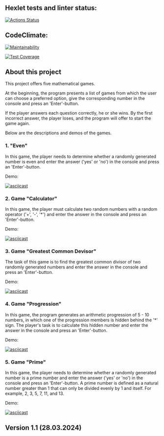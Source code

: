 ## Hexlet tests and linter status:
[![Actions Status](https://github.com/ElenaSolovyeva/java-project-lvl1/actions/workflows/hexlet-check.yml/badge.svg)](https://github.com/ElenaSolovyeva/java-project-lvl1/actions)

## CodeClimate:
[![Maintainability](https://api.codeclimate.com/v1/badges/51e08337c558b0172c7b/maintainability)](https://codeclimate.com/github/ElenaSolovyeva/java-project-lvl1/maintainability)

[![Test Coverage](https://api.codeclimate.com/v1/badges/51e08337c558b0172c7b/test_coverage)](https://codeclimate.com/github/ElenaSolovyeva/java-project-lvl1/test_coverage)

## About this project

This project offers five mathematical games. 

At the beginning, the program presents a list of games from which the user can choose a preferred option, give the corresponding number in the console and press an 'Enter'-button.

If the player answers each question correctly, he or she wins.
By the first incorrect answer, the player loses, and the program will offer to start the game again.
 
Below are the descriptions and demos of the games.

### 1. "Even"

In this game, the player needs to determine whether a randomly generated number is even and enter the answer ('yes' or 'no') in the console and press an 'Enter'-button.

Demo:
 
[![asciicast](https://asciinema.org/a/pbGbzVzMVAYf9iwGtZlWeyI1I.svg)](https://asciinema.org/a/pbGbzVzMVAYf9iwGtZlWeyI1I)


### 2. Game "Calculator"

In this game, the player must calculate two random numbers with a random operator ('+', '-', '*') and enter the answer in the console and press an 'Enter'-button.

Demo:
 
[![asciicast](https://asciinema.org/a/pbGbzVzMVAYf9iwGtZlWeyI1I.svg)](https://asciinema.org/a/pbGbzVzMVAYf9iwGtZlWeyI1I)


### 3. Game "Greatest Common Devisor"

The task of this game is to find the greatest common divisor of two randomly generated numbers and enter the answer in the console and press an 'Enter'-button.

Demo:

[![asciicast](https://asciinema.org/a/TlKVzJI0opi9HTGbjpbC4GBFM.svg)](https://asciinema.org/a/TlKVzJI0opi9HTGbjpbC4GBFM)


### 4. Game "Progression"

In this game, the program generates an arithmetic progression of 5 - 10 numbers, in which one of the progression members is hidden behind the '*' sign. The player's task is to calculate this hidden number and enter the answer in the console and press an 'Enter'-button.

Demo:

[![asciicast](https://asciinema.org/a/pu2ejDCkvdnUoMQ3GaoWdx6pO.svg)](https://asciinema.org/a/pu2ejDCkvdnUoMQ3GaoWdx6pO)

### 5. Game "Prime"
 
In this game, the player needs to determine whether a randomly generated number is a prime number and enter the answer ('yes' or 'no') in the console and press an 'Enter'-button. 
A prime number is defined as a natural number greater than 1 that can only be divided evenly by 1 and itself. For example, 2, 3, 5, 7, 11, and 13. 
 
 Demo:
 
[![asciicast](https://asciinema.org/a/wq7XDyNFF5y9c6lAqV6xKCGwT.svg)](https://asciinema.org/a/wq7XDyNFF5y9c6lAqV6xKCGwT)

## Version 1.1 (28.03.2024)
